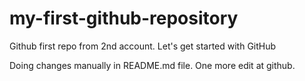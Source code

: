 # my-first-github-repository
Github first repo from 2nd account. Let's get started with GitHub

Doing changes manually in README.md file. One more edit at github.

